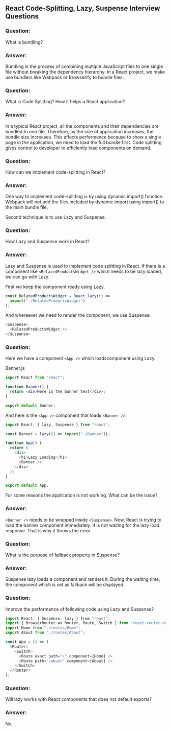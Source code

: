 ## React Code-Splitting, Lazy, Suspense Interview Questions

### Question:

What is bundling?

### Answer:

Bundling is the process of combining multiple JavaScript files to one single file without breaking the dependency
hierarchy. In a React project, we make use bundlers like Webpack or Browserify to bundle files.

### Question:

What is Code Splitting? How it helps a React application?

### Answer:

In a typical React project, all the components and their dependencies are bundled to one file. Therefore, as the size of
application increases, the bundle size increases. This affects performance because to show a single page in the
application, we need to load the full bundle first. Code splitting gives control to developer to efficiently load
components on demand.

### Question:

How can we implement code-splitting in React?

### Answer:

One way to implement code-splitting is by using dynamic import() function. Webpack will not add the files included by
dynamic import using import() to the main bundle file.

Second technique is to use Lazy and Suspense.

### Question:

How Lazy and Suspense work in React?

### Answer:

Lazy and Suspense is used to implement code splitting in React. If there is a component like
`<RelatedProductsWidget />` which needs to be lazy loaded, we can go with Lazy.

First we keep the component ready using Lazy.

```javascript
const RelatedProductsWidget = React.lazy(() =>
  import("./RelatedProductsWidget")
);
```

And whereever we need to render the component, we use Suspense.

```javascript
<Suspense>
  <RelatedProductsWidget />
</Suspense>
```

### Question:

Here we have a component `<App />` which loadscomponent using Lazy.

Banner.js

```javascript
import React from "react";

function Banner() {
  return <div>Here is the banner text</div>;
}

export default Banner;
```

And here is the `<App />` component that loads `<Banner />`.

```javascript
import React, { lazy, Suspense } from "react";

const Banner = lazy(() => import("./Banner"));

function App() {
  return (
    <div>
      <h1>Lazy Loading</h1>
      <Banner />
    </div>
  );
}

export default App;
```

For some reasons the application is not working. What can be the issue?

### Answer:

`<Banner />` needs to be wrapped inside `<Suspense>`. Now, React is trying to load the banner component immediately. It is
not waiting for the lazy load response. That is why it throws the error.

### Question:

What is the purpose of fallback property in Suspense?

### Answer:

Suspense lazy loads a component and renders it. During the waiting time, the component which is set as fallback will be displayed.

### Question:

Improve the performance of following code using Lazy and Suspense?

```javascript
import React, { Suspense, lazy } from "react";
import { BrowserRouter as Router, Route, Switch } from "react-router-dom";
import Home from "./routes/Home";
import About from "./routes/About";

const App = () => (
  <Router>
    <Switch>
      <Route exact path="/" component={Home} />
      <Route path="/about" component={About} />
    </Switch>
  </Router>
);
```

### Question:

Will lazy works with React components that does not default exports?

### Answer:

No.
